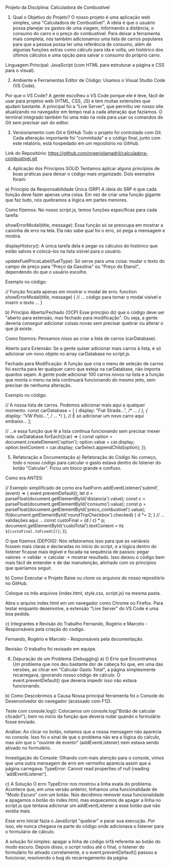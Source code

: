 Projeto da Disciplina: Calculadora de Combustível
1. Qual o Objetivo do Projeto?
O nosso projeto é uma aplicação web simples, uma "Calculadora de Combustível". A ideia é que o usuário possa planejar os gastos de uma viagem, informando a distância, o consumo do carro e o preço do combustível. Para deixar a ferramenta mais completa, nós também adicionamos uma lista de carros populares para que a pessoa possa ter uma referência de consumo, além de algumas funções extras como cálculo para ida e volta, um histórico dos últimos cálculos e uma opção para salvar o consumo do próprio carro.

Linguagem Principal: JavaScript (com HTML para estruturar a página e CSS para o visual).

2. Ambiente e Ferramentas
Editor de Código: Usamos o Visual Studio Code (VS Code).

Por que o VS Code? A gente escolheu o VS Code porque ele é leve, fácil de usar para projetos web (HTML, CSS, JS) e tem muitas extensões que ajudam bastante. A principal foi a "Live Server", que permitiu ver nosso site atualizando no navegador em tempo real a cada alteração que fazíamos. O terminal integrado também foi uma mão na roda para usar os comandos do Git sem precisar sair do editor.

3. Versionamento com Git e GitHub
Todo o projeto foi controlado com Git. Cada alteração importante foi "commitada" e o código final, junto com este relatório, está hospedado em um repositório no GitHub.

Link do Repositório: https://github.com/rogeriolamadril/calculadora-combustivel.git

4. Aplicação dos Princípios SOLID
Tentamos aplicar alguns princípios de boas práticas para deixar o código mais organizado. Dois exemplos foram:

a) Princípio da Responsabilidade Única (SRP)
A ideia do SRP é que cada função deve fazer apenas uma coisa. Em vez de criar uma função gigante que faz tudo, nós quebramos a lógica em partes menores.

Como fizemos: No nosso script.js, temos funções específicas para cada tarefa:

showErrorModal(title, message): Essa função só se preocupa em mostrar a caixinha de erro na tela. Ela não sabe qual foi o erro, só pega a mensagem e mostra.

displayHistory(): A única tarefa dela é pegar os cálculos do histórico que estão salvos e colocá-los na lista visível para o usuário.

updateFuelPriceLabel(fuelType): Só serve para uma coisa: mudar o texto do campo de preço para "Preço da Gasolina" ou "Preço do Etanol", dependendo do que o usuário escolhe.

Exemplo no código:

// Função focada apenas em mostrar o modal de erro.
function showErrorModal(title, message) {
    // ... código para tornar o modal visível e inserir o texto ...
}

b) Princípio Aberto/Fechado (OCP)
Esse princípio diz que o código deve ser "aberto para extensão, mas fechado para modificação". Ou seja, a gente deveria conseguir adicionar coisas novas sem precisar quebrar ou alterar o que já existe.

Como fizemos: Pensamos nisso ao criar a lista de carros (carDatabase).

Aberto para Extensão: Se a gente quiser adicionar mais carros à lista, é só adicionar um novo objeto no array carDatabase no script.js.

Fechado para Modificação: A função que cria o menu de seleção de carros foi escrita para ler qualquer carro que esteja na carDatabase, não importa quantos sejam. A gente pode adicionar 100 carros novos na lista e a função que monta o menu na tela continuará funcionando do mesmo jeito, sem precisar de nenhuma alteração.

Exemplo no código:

// A nossa lista de carros. Podemos adicionar mais aqui a qualquer momento.
const carDatabase = [
    { display: "Fiat Strada...", /* ... */ },
    { display: "VW Polo...", /* ... */ },
    // É só adicionar um novo carro aqui embaixo...
];

// ...e essa função que lê a lista continua funcionando sem precisar mexer nela.
carDatabase.forEach((car) => { 
    const option = document.createElement('option');
    option.value = car.display; 
    option.textContent = car.display;
    carSelect.appendChild(option);
});

5. Refatoração e Documentação
a) Refatoração do Código
No começo, todo o nosso código para calcular o gasto estava dentro do listener do botão "Calcular". Ficou um bloco grande e confuso.

Como era ANTES:

// Exemplo simplificado de como era
fuelForm.addEventListener('submit', (event) => {
    event.preventDefault();
    let d = parseFloat(document.getElementById('distancia').value);
    const c = parseFloat(document.getElementById('consumo').value);
    const p = parseFloat(document.getElementById('preco_combustivel').value);
    if(document.getElementById('roundTripCheckbox').checked) {
        d *= 2;
    }
    // ... validações aqui ...
    const custoFinal = (d / c) * p;
    document.getElementById('custoTotal').textContent = `R$ ${custoFinal.toFixed(2)}`;
});

O que fizemos (DEPOIS):
Nós refatoramos isso para que as variáveis fossem mais claras e declaradas no início do script, e a lógica dentro do listener ficasse mais legível e focada na sequência de passos: pegar valores -> validar -> calcular -> mostrar resultado. Isso deixou o código bem mais fácil de entender e de dar manutenção, alinhado com os princípios que queríamos seguir.

b) Como Executar o Projeto
Baixe ou clone os arquivos do nosso repositório no GitHub.

Coloque os três arquivos (index.html, style.css, script.js) na mesma pasta.

Abra o arquivo index.html em um navegador como Chrome ou Firefox. Para testar enquanto desenvolve, a extensão "Live Server" do VS Code é uma boa pedida.

c) Integrantes e Revisão do Trabalho
Fernando, Rogério e Marcelo - Responsáveis pela criação do codigo.

Fernando, Rogério e Marcelo - Responsáveis pela documentação.


Revisão: O trabalho foi revisado em equipe.

6. Depuração de um Problema (Debugging)
a) O Erro que Encontramos
Um problema que nos deu bastante dor de cabeça foi que, em uma das versões, ao clicar em "Calcular Gasto Total", a página simplesmente recarregava, ignorando nosso código de cálculo. O event.preventDefault() que deveria impedir isso não estava funcionando.

b) Como Descobrimos a Causa
Nossa principal ferramenta foi o Console do Desenvolvedor do navegador (acessado com F12).

Teste com console.log(): Colocamos um console.log("Botão de calcular clicado!"); bem no início da função que deveria rodar quando o formulário fosse enviado.

Análise: Ao clicar no botão, notamos que a nossa mensagem não aparecia no console. Isso foi o sinal de que o problema não era a lógica do cálculo, mas sim que o "ouvinte de evento" (addEventListener) nem estava sendo ativado no formulário.

Investigação do Console: Olhando com mais atenção para o console, vimos que uma outra mensagem de erro em vermelho aparecia assim que a página carregava: TypeError: Cannot read properties of null (reading 'addEventListener').

c) A Solução
O erro TypeError nos mostrou a linha exata do problema. Acontece que, em uma versão anterior, tínhamos uma funcionalidade de "Modo Escuro" com um botão. Nós decidimos remover essa funcionalidade e apagamos o botão do index.html, mas esquecemos de apagar a linha no script.js que tentava adicionar um addEventListener a esse botão que não existia mais.

Esse erro inicial fazia o JavaScript "quebrar" e parar sua execução. Por isso, ele nunca chegava na parte do código onde adicionava o listener para o formulário de cálculo.

A solução foi simples: apagar a linha de código órfã referente ao botão do modo escuro. Depois disso, o script rodou até o final, o listener do formulário foi ativado corretamente, e o event.preventDefault() passou a funcionar, resolvendo o bug do recarregamento da página.
